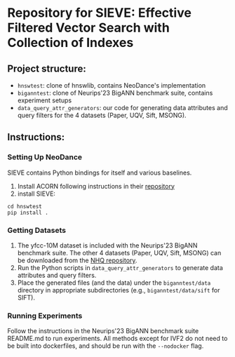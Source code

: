 # Repository for SIEVE: Effective Filtered Vector Search with Collection of Indexes

## Project structure:
* `hnswtest`: clone of hnswlib, contains NeoDance's implementation
* `biganntest`: clone of Neurips'23 BigANN benchmark suite, contains experiment setups
* `data_query_attr_generators`: our code for generating data attributes and query filters for the 4 datasets (Paper, UQV, Sift, MSONG).

## Instructions:
### Setting Up NeoDance

SIEVE contains Python bindings for itself and various baselines.
1. Install ACORN following instructions in their [repository](https://github.com/TAG-Research/ACORN)
2. install SIEVE:
```
cd hnswtest
pip install .
```

### Getting Datasets
1. The yfcc-10M dataset is included with the Neurips'23 BigANN benchmark suite. The other 4 datasets (Paper, UQV, Sift, MSONG) can be downloaded from the [NHQ repository](https://github.com/YujianFu97/NHQ).
2. Run the Python scripts in `data_query_attr_generators` to generate data attributes and query filters.
3. Place the generated files (and the data) under the `biganntest/data` directory in appropriate subdirectories (e.g., `biganntest/data/sift` for SIFT).

### Running Experiments
Follow the instructions in the Neurips'23 BigANN benchmark suite README.md to run experiments. All methods except for IVF2 do not need to be built into dockerfiles, and should be run with the `--nodocker` flag.
